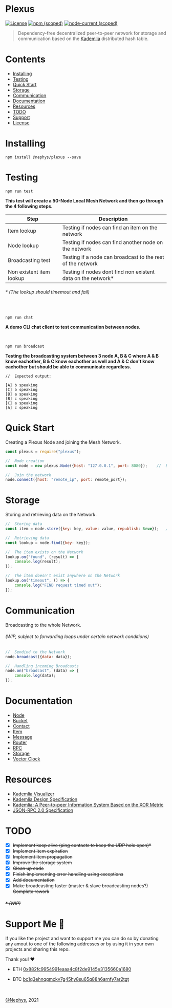 # **Plexus**
[![License](https://img.shields.io/github/license/Nephys/plexus?style=flat-square)](LICENSE)
[![npm (scoped)](https://img.shields.io/npm/v/@nephys/plexus?style=flat-square)](https://www.npmjs.com/package/@nephys/plexus)
[![node-current (scoped)](https://img.shields.io/node/v/@nephys/plexus?style=flat-square)](https://www.npmjs.com/package/@nephys/plexus)


>Dependency-free decentralized peer-to-peer network for storage and communication based on the [Kademlia](http://www.scs.stanford.edu/~dm/home/papers/kpos.pdf) distributed hash table.

# **Contents**
* [Installing](#installing)
* [Testing](#testing)
* [Quick Start](#quick-start)
* [Storage](#storage)
* [Communication](#communication)
* [Documentation](#documentation)
* [Resources](#resources)
* [TODO](#todo)
* [Support](#support-me-)
* [License](LICENSE)

# **Installing**
```
npm install @nephys/plexus --save
```

# **Testing**
```
npm run test
```
**This test will create a 50-Node Local Mesh Network and then go through the 4 following steps.**

Step | Description
------------ | -------------
Item lookup | Testing if nodes can find an item on the network
Node lookup | Testing if nodes can find another node on the network
Broadcasting test | Testing if a node can broadcast to the rest of the network
Non existent item lookup | Testing if nodes dont find non existent data on the network*
###### * (The lookup should timemout and fail)

<br>

```
npm run chat
```
**A demo CLI chat client to test communication between nodes.**

<br>

```
npm run broadcast
```
**Testing the broadcasting system between 3 node A, B & C where A & B know eachother, B & C know eachother as well and A & C don't know eachother but should be able to communicate regardless.**

```
//  Expected output:

[A] b speaking
[C] b speaking
[B] a speaking
[B] c speaking
[C] a speaking
[A] c speaking
```

# **Quick Start**
Creating a Plexus Node and joining the Mesh Network.
```js
const plexus = require("plexus");

//  Node creation
const node = new plexus.Node({host: "127.0.0.1", port: 8080});    //  By default the host and port are 127.0.0.1:8080

//  Join the network
node.connect({host: "remote_ip", port: remote_port});
```

# **Storage**
Storing and retrieving data on the Network.
```js
//  Storing data
const item = node.store({key: key, value: value, republish: true});   //  If no key is provided it will default to the hash of the value stored

//  Retrieving data
const lookup = node.find({key: key});

//  The item exists on the Network
lookup.on("found", (result) => {
    console.log(result);
});

//  The item doesn't exist anywhere on the Network
lookup.on("timeout", () => {
    console.log("FIND request timed out");
});
```

# **Communication**
Broadcasting to the whole Network.
###### (WIP, subject to forwarding loops under certain network conditions)
```js
//  Sendind to the Network
node.broadcast({data: data});

//  Handling incoming Broadcasts
node.on("broadcast", (data) => {
    console.log(data);
});
```

# **Documentation**
* [Node](docs/node.md)
* [Bucket](docs/bucket.md)
* [Contact](docs/contact.md)
* [Item](docs/item.md)
* [Message](docs/message.md)
* [Router](docs/router.md)
* [RPC](docs/rpc.md)
* [Storage](docs/storage.md)
* [Vector Clock](docs/vector_clock.md)

# **Resources**
* [Kademlia Visualizer](https://kelseyc18.github.io/kademlia_vis/basics/1/)
* [Kademlia Design Specification](http://xlattice.sourceforge.net/components/protocol/kademlia/specs.html)
* [Kademlia: A Peer-to-peer Information System Based on the XOR Metric](http://www.scs.stanford.edu/~dm/home/papers/kpos.pdf)
* [JSON-RPC 2.0 Specification](https://www.jsonrpc.org/specification)

# **TODO**
- [X] ~~Implement keep alive (ping contacts to keep the UDP hole open)*~~
- [X] ~~Implement Item expiration~~
- [X] ~~Implement Item propagation~~
- [X] ~~Improve the storage system~~
- [X] ~~Clean up code~~
- [X] ~~Finish implementing error handling using exceptions~~
- [X] ~~Add documentation~~
- [x] ~~Make broadcasting faster (master & slave broadcasting nodes?) Complete rework~~
###### ~~* (WIP)~~

# **Support Me 🤝**

If you like the project and want to support me you can do so by donating any amout to one of the following addresses or by using it in your own projects and sharing this repo.

Thank you! ❤️

* ETH [0x882fc9954991eaaa4c8f2de9145e3135660a1680](https://etherscan.io/address/0x882fc9954991eaaa4c8f2de9145e3135660a1680)

* BTC [bc1q3ehnqqmckv7g45hy8su65q88h6arnfy7ar2tgt](https://btc.com/bc1q3ehnqqmckv7g45hy8su65q88h6arnfy7ar2tgt)

\
\
[@Nephys](https://github.com/Nephys), 2021
